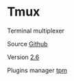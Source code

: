 # Tmux

Terminal multiplexer

Source [Github](https://github.com/tmux/tmux)

Version [2.6](https://github.com/tmux/tmux/releases/tag/2.6)

Plugins manager [tpm](https://github.com/tmux-plugins/tpm)
